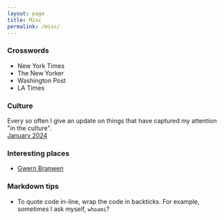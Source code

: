 ```yaml
---
layout: page
title: Misc
permalink: /misc/
---
```

### Crosswords
- New York Times
- The New Yorker
- Washington Post
- LA Times

### Culture
Every so often I give an update on things that have captured my attention "in the culture".\
[January 2024](_posts/2024-01-02-cu.md)

### Interesting places
- [Gwern Branwen](https://gwern.net/index)

### Markdown tips
- To quote code in-line, wrap the code in backticks. For example, sometimes I ask myself, `whoami`?

